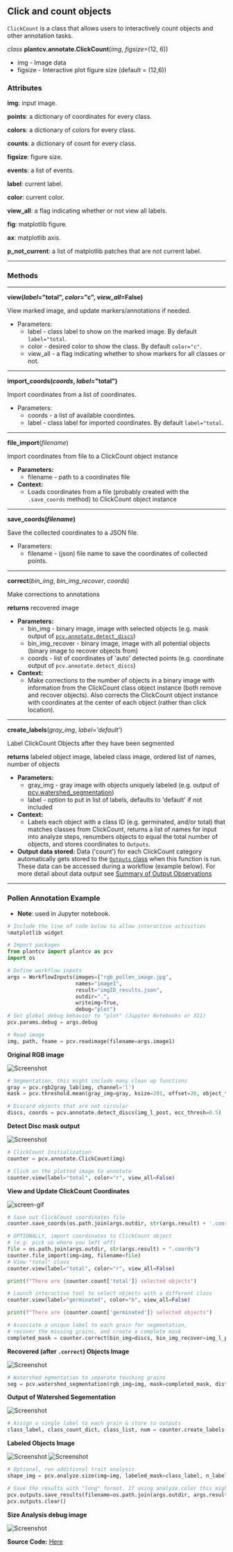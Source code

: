 ## Click and count objects 

`ClickCount` is a class that allows users to interactively count objects and other annotation tasks.

*class* **plantcv.annotate.ClickCount**(*img*, *figsize*=(12, 6))

- img - Image data
- figsize - Interactive plot figure size (default = (12,6))

### Attributes
**img**: input image.

**points**: a dictionary of coordinates for every class.

**colors**: a dictionary of colors for every class.

**counts**: a dictionary of count for every class.

**figsize**: figure size.

**events**: a list of events.

**label**: current label.

**color**: current color.

**view_all**: a flag indicating whether or not view all labels.

**fig**: matplotlib figure.

**ax**: matplotlib axis.

**p_not_current**: a list of matplotlib patches that are not current label.

---
### Methods
---
**view(*label*="total", *color*="c", *view_all*=False)**

View marked image, and update markers/annotations if needed.

- Parameters:
    - label - class label to show on the marked image. By default `label="total`.
    - color - desired color to show the class. By default `color="c"`.
    - view_all - a flag indicating whether to show markers for all classes or not. 
---
**import_coords(*coords*, *label*="total")**

Import coordinates from a list of coordinates.

- Parameters:
    - coords - a list of available coordintes.
    - label - class label for imported coordinates. By default `label="total`.
---
**file_import**(*filename*)

Import coordinates from file to a ClickCount object instance

- **Parameters:**
    - filename - path to a coordinates file  
- **Context:**
    - Loads coordinates from a file (probably created with the `.save_coords` method) to ClickCount object instance
---
**save_coords(*filename*)**

Save the collected coordinates to a JSON file.

- Parameters:
    - filename - (json) file name to save the coordinates of collected points. 
---
**correct**(*bin_img*, *bin_img_recover*, *coords*)

Make corrections to annotations 

**returns** recovered image

- **Parameters:**
    - bin_img - binary image, image with selected objects (e.g. mask output of [`pcv.annotate.detect_discs`](annotate_detect_discs.md))
    - bin_img_recover - binary image, image with all potential objects (binary image to recover objects from)  
    - coords - list of coordinates of 'auto' detected points (e.g. coordinate output of `pcv.annotate.detect_discs`)
- **Context:**
    - Make corrections to the number of objects in a binary image with information from the ClickCount class object instance (both remove and recover objects). Also corrects the ClickCount object instance with coordinates at the center of each object (rather than click location).
---
**create_labels**(*gray_img*, *label='default'*)

Label ClickCount Objects after they have been segmented 

**returns** labeled object image, labeled class image, ordered list of names, number of objects

- **Parameters:**
    - gray_img - gray image with objects uniquely labeled (e.g. output of [pcv.watershed_segmentation](watershed.md))
    - label - option to put in list of labels, defaults to 'default' if not included
- **Context:**
    - Labels each object with a class ID (e.g. germinated, and/or total) that matches classes from ClickCount, returns a list of names for input into analyze steps, renumbers objects to equal the total number of objects, and stores coordinates to `Outputs`. 
- **Output data stored:** Data ('count') for each ClickCount category automatically gets stored to the [`Outputs` class](outputs.md) when this function is
run. These data can be accessed during a workflow (example below). For more detail about data output see
[Summary of Output Observations](output_measurements.md#summary-of-output-observations)
---
### Pollen Annotation Example
- **Note**: used in Jupyter notebook.
```python
# Include the line of code below to allow interactive activities
%matplotlib widget

# Import packages
from plantcv import plantcv as pcv
import os

# Define workflow inputs
args = WorkflowInputs(images=["rgb_pollen_image.jpg",
                      names="image1",
                      result="imgID_results.json",
                      outdir=".",
                      writeimg=True,
                      debug="plot")
# Set global debug behavior to "plot" (Jupyter Notebooks or X11)
pcv.params.debug = args.debug

# Read image
img, path, fname = pcv.readimage(filename=args.image1)
```
**Original RGB image**

![Screenshot](img/documentation_images/annotate_clickcount_label/crop_pollen.png)

```python
# Segmentation, this might include many clean up functions 
gray = pcv.rgb2gray_lab(img, channel='l')
mask = pcv.threshold.mean(gray_img=gray, ksize=201, offset=20, object_type='dark')

# Discard objects that are not circular
discs, coords = pcv.annotate.detect_discs(img_l_post, ecc_thresh=0.5)
```

**Detect Disc mask output**

![Screenshot](img/documentation_images/annotate_clickcount_correct/pollen_detectdisc_mask.png)

```python
# ClickCount Initialization
counter = pcv.annotate.ClickCount(img)

# Click on the plotted image to annotate  
counter.view(label="total", color="r", view_all=False)
```
**View and Update ClickCount Coordinates**

![screen-gif](img/documentation_images/annotate_click_count/clickcount_view.gif)

```python 
# Save out ClickCount coordinates file
counter.save_coords(os.path.join(args.outdir, str(args.result) + '.coords'))

# OPTIONALLY, import coordinates to ClickCount object 
# (e.g. pick up where you left off)
file = os.path.join(args.outdir, str(args.result) + ".coords") 
counter.file_import(img=img, filename=file)
# View "total" class
counter.view(label="total", color="r", view_all=False)

print(f"There are {counter.count['total']} selected objects")

# Launch interactive tool to select objects with a different class
counter.view(label="germinated", color="b", view_all=False)

print(f"There are {counter.count['germinated']} selected objects")

# Associate a unique label to each grain for segmentation, 
# recover the missing grains, and create a complete mask
completed_mask = counter.correct(bin_img=discs, bin_img_recover=img_l_post, coords=coor)
```

**Recovered (after `.correct`) Objects Image**

![Screenshot](img/documentation_images/annotate_clickcount_correct/Figure-4.png)

```python 
# Watershed egmentation to separate touching grains
seg = pcv.watershed_segmentation(rgb_img=img, mask=completed_mask, distance=1)
```

**Output of Watershed Segementation**

![Screenshot](img/documentation_images/annotate_clickcount_label/Figure6.png)

```python
# Assign a single label to each grain & store to outputs 
class_label, class_count_dict, class_list, num = counter.create_labels(gray_img=seg, label="total")
```
**Labeled Objects Image**

![Screenshot](img/documentation_images/annotate_clickcount_label/Figure7.png)
![Screenshot](img/documentation_images/annotate_clickcount_label/Figure8.png)

```python
# Optional, run additional trait analysis 
shape_img = pcv.analyze.size(img=img, labeled_mask=class_label, n_labels=num, label=class_list)

# Save the results with "long" format. If using analyze.color this might get too long.
pcv.outputs.save_results(filename=os.path.join(args.outdir, args.result + ".csv"), outformat="csv")
pcv.outputs.clear()
```

**Size Analysis debug image**

![Screenshot](img/documentation_images/annotate_click_count/pollen_shape_annotations.png)

**Source Code:** [Here](https://github.com/danforthcenter/plantcv/blob/main/plantcv/plantcv/annotate/classes.py)
